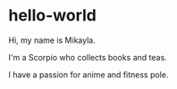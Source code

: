 # hello-world

Hi, my name is Mikayla.

I'm a Scorpio who collects books and teas.

I have a passion for anime and fitness pole.
